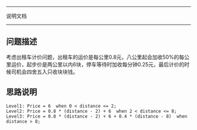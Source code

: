 ****************************************************
说明文档
****************************************************

## 问题描述

考虑出租车计价问题，出租车的运价是每公里0.8元，八公里起会加收50%的每公里运价，起步价是两公里以内6块，停车等待时加收每分钟0.25元，最后计价的时候司机会四舍五入只收块块钱。

## 思路说明

	Level1: Price = 6  when 0 < distance <= 2;
	Level2: Price = 0.8 * (distance - 2) + 6  when 2 < distance <= 8;
	Level3: Price = 0.8 * (distance - 2) + 6 + 0.4 * (distance - 8)  when distance > 8;


